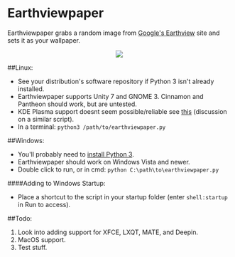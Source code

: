 # Earthviewpaper
Earthviewpaper grabs a random image from [Google's Earthview]( https://earthview.withgoogle.com ) site and sets it as your wallpaper.

<p align="center">
  <img src="https://cdn3.iconfinder.com/data/icons/faticons/32/globe-01-128.png"/>
</p>

##Linux:
* See your distribution's software repository if Python 3 isn't already installed.
* Earthviewpaper supports Unity 7 and GNOME 3. Cinnamon and Pantheon should work, but are untested.
* KDE Plasma support doesnt seem possible/reliable see [this](https://www.reddit.com/r/linux/comments/4k1wht/i_made_a_script_that_changes_your_wallpaper_based/d3cvat2) (discussion on a similar script).
* In a terminal: ```python3 /path/to/earthviewpaper.py```

##Windows:
* You'll probably need to [install Python 3](https://www.python.org/downloads/windows/).
* Earthviewpaper should work on Windows Vista and newer.
* Double click to run, or in cmd: ```python C:\path\to\earthviewpaper.py```

####Adding to Windows Startup:
* Place a shortcut to the script in your startup folder (enter ```shell:startup``` in Run to access).

##Todo:
1. Look into adding support for XFCE, LXQT, MATE, and Deepin.
2. MacOS support.
3. Test stuff.
